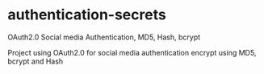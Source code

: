 # authentication-secrets
OAuth2.0 Social media Authentication, MD5, Hash, bcrypt

Project using OAuth2.0 for social media authentication encrypt using MD5, bcrypt and Hash
